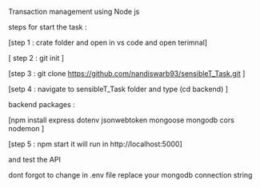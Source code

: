 
Transaction management using Node js

steps for start the task :

[step 1 : crate folder and open in vs code and open terimnal]

[ step 2 : git init ]

[step 3 : git clone https://github.com/nandiswarb93/sensibleT_Task.git ]

[setp 4 : navigate to sensibleT_Task folder and type (cd backend) ]

backend packages :

[npm install express dotenv jsonwebtoken mongoose mongodb cors nodemon ]

[step 5 : npm start it will run in http://localhost:5000]

and test the API

dont forgot to change in .env file replace your mongodb connection string
